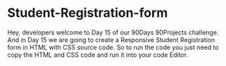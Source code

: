 # Student-Registration-form
Hey, developers welcome to Day 15 of our 90Days 90Projects challenge. And in Day 15 we are going to create a Responsive Student Registration form in HTML with CSS source code.  So to run the code you just need to copy the HTML and CSS code and run it into your code Editor. 
